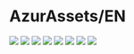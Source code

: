 # AzurAssets/EN
![](https://img.shields.io/badge/EN-7.1.504-blue?style=flat-square)
![](https://img.shields.io/badge/CV-474-blue?style=flat-square)
![](https://img.shields.io/badge/L2D-523-blue?style=flat-square)
![](https://img.shields.io/badge/PIC-15-blue?style=flat-square)
![](https://img.shields.io/badge/BGM-13-blue?style=flat-square)
![](https://img.shields.io/badge/CIPHER-24-blue?style=flat-square)
![](https://img.shields.io/badge/MANGA-31-blue?style=flat-square)
![](https://img.shields.io/badge/PAINTING-93-blue?style=flat-square)